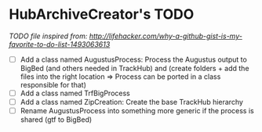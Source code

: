 # HubArchiveCreator's TODO

*TODO file inspired from: http://lifehacker.com/why-a-github-gist-is-my-favorite-to-do-list-1493063613*

- [ ] Add a class named AugustusProcess: Process the Augustus output to BigBed (and others needed in TrackHub) and (create folders + add the files into the right location => Process can be ported in a class responsible for that) 
- [ ] Add a class named TrfBigProcess
- [ ] Add a class named ZipCreation: Create the base TrackHub hierarchy
- [ ] Rename AugustusProcess into something more generic if the process is shared (gtf to BigBed)
